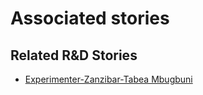 # Associated stories

<!-- !!DO NOT REMOVE!! start autogenerated hyperlinks -->
## Related R&D Stories
- [Experimenter\-Zanzibar\-Tabea Mbugbuni](/stories/?doc=Tabea%20Zanzibar_LQ-en-US)
<!-- !!DO NOT REMOVE!! end autogenerated hyperlinks -->